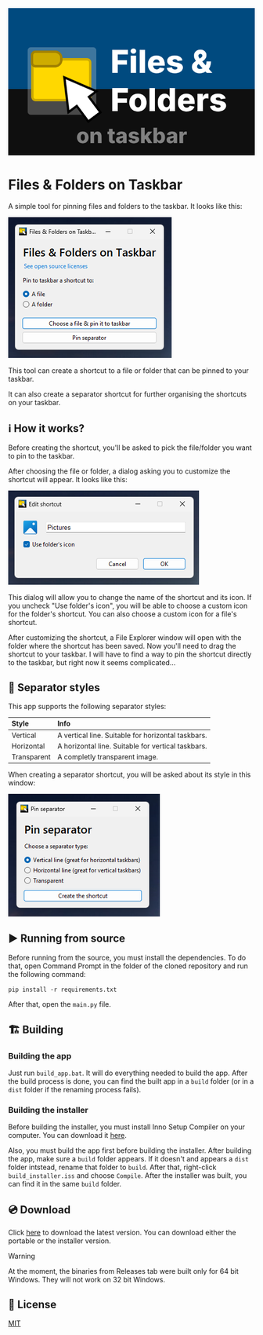 <div align="center">
    <img src="assets/banner.png">
</div>

# Files & Folders on Taskbar
A simple tool for pinning files and folders to the taskbar. It looks like this:

![Screenshot](assets/screenshot.png)

This tool can create a shortcut to a file or folder that can be pinned to your taskbar. 

It can also create a separator shortcut for further organising the shortcuts on your taskbar.

## ℹ️ How it works?
Before creating the shortcut, you'll be asked to pick the file/folder you want to pin to the taskbar. 

After choosing the file or folder, a dialog asking you to customize the shortcut will appear. It looks like this:

![Customization dialog](assets/screenshot_shortcut_customization.png)

This dialog will allow you to change the name of the shortcut and its icon. If you uncheck "Use folder's icon", you will be able to choose a custom icon for the folder's shortcut. You can also choose a custom icon for a file's shortcut.

After customizing the shortcut, a File Explorer window will open with the folder where the shortcut has been saved. Now you'll need to drag the shortcut to your taskbar. I will have to find a way to pin the shortcut directly to the taskbar, but right now it seems complicated...

## 🎨 Separator styles
This app supports the following separator styles:

| Style | Info |
|:------|:-----|
| Vertical | A vertical line. Suitable for horizontal taskbars.
| Horizontal | A horizontal line. Suitable for vertical taskbars.
| Transparent | A completly transparent image.

When creating a separator shortcut, you will be asked about its style in this window:

![Pin separator window](assets/screenshot_separators.png)

## ▶️ Running from source
Before running from the source, you must install the dependencies. To do that, open Command Prompt in the folder of the cloned repository and run the following command:

```
pip install -r requirements.txt
```

After that, open the `main.py` file.

## 🏗️ Building

### Building the app
Just run `build_app.bat`. It will do everything needed to build the app. After the build process is done, you can find the built app in a `build` folder (or in a `dist` folder if the renaming process fails).

### Building the installer
Before building the installer, you must install Inno Setup Compiler on your computer. You can download it [here](https://jrsoftware.org/isdl.php/).

Also, you must build the app first before building the installer. After building the app, make sure a `build` folder appears. If it doesn't and appears a `dist` folder intstead, rename that folder to `build`. After that, right-click `build_installer.iss` and choose `Compile`. After the installer was built, you can find it in the same `build` folder.

## 💿 Download
Click [here](https://github.com/Valer100/Files-and-Folders-on-Taskbar/releases/latest) to download the latest version. You can download either the portable or the installer version.

> [!WARNING]
> At the moment, the binaries from Releases tab were built only for 64 bit Windows. They will not work on 32 bit Windows.

## 📜 License
[MIT](https://github.com/Valer100/Files-and-Folders-on-Taskbar/blob/main/LICENSE)